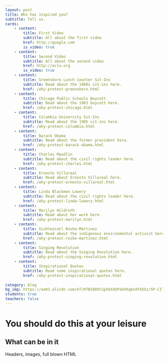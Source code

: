 ```yaml
---
layout: post
title: Who has inspired you?
subtitle: Tell us.
cards:
    - content:
        title: First Video
        subtitle: All about the first video
        href: http://google.com
        is_video: true
    - content:
        title: Second Video
        subtitle: All about the second video
        href: http://aclu.org
        is_video: true
    - content:
        title: Greensboro Lunch Counter Sit-Ins
        subtitle: Read about the 1960s sit-ins here.
        href: /why-protest-greensboro.html
    - content:
        title: Chicago Public Schools Boycott
        subtitle: Read about the 1963 boycott here.
        href: /why-protest-chicago.html    
    - content: 
        title: Columbia University Sit-Ins
        subtitle: Read about the 1985 sit-ins here.
        href: /why-protest-columbia.html
    - content:
        title: Barack Obama
        subtitle: Read about the former president here.
        href: /why-protest-barack-obama.html
    - content:
        title: Charles Maudlin
        subtitle: Read about the civil rights leader here.
        href: /why-protest-charles.html
    - content:
        title: Ernesto Villareal
        subtitle: Read about Ernesto Villareal here.
        href: /why-protest-ernesto-villareal.html
    - content:
        title: Linda Blackmon Lowery 
        subtitle: Read about the civil rights leader here.
        href: /why-protest-linda-lowery.html
    - content:
        title: Marilyn Hildreth
        subtitle: Read about her work here.
        href: /why-protest-marilyn.html
    - content:
        title: Xiuhtezcatl Roske-Martinez
        subtitle: Read about the indigenous environmental activist here.
        href: /why-protest-roske-martinez.html
    - content:
        title: Singing Revolution
        subtitle: Read about the Singing Revolution here.
        href: /why-protest-singing-revolution.html
    - content:
        title: Inspirational Quotes
        subtitle: Read some inspirational quotes here.
        href: /why-protest-inspirational-quotes.html
 
category: blog
bg_img: https://ae01.alicdn.com/kf/HTB188XCSpXXXXbPaXXXq6xXFXXXz/SP-CITY-New-Colored-Ball-Cute-Socks-Women-Fashion-Winter-Warm-Short-Socks-Japan-Style-Popular.jpg_640x640.jpgÍ
students: true
teachers: false
---
```


You should do this at your leisure
==================================

## What can be in it

Headers, images, full blown HTML

